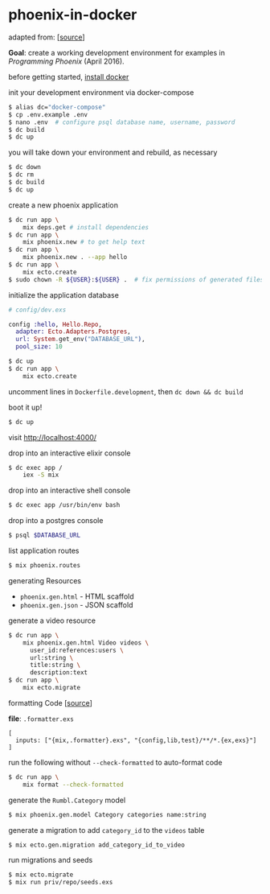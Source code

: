 # phoenix-in-docker

adapted from: [[source](https://blog.cloud66.com/deploying-your-phoenix-applications-in-production-using-docker/)]

**Goal**: create a working development environment for examples in _Programming Phoenix_ (April 2016).

before getting started, [install docker](https://radavis.github.io/ubuntu-for-development/docker.html)

init your development environment via docker-compose

```bash
$ alias dc="docker-compose"
$ cp .env.example .env
$ nano .env  # configure psql database name, username, password
$ dc build
$ dc up
```

you will take down your environment and rebuild, as necessary

```bash
$ dc down
$ dc rm
$ dc build
$ dc up
```

create a new phoenix application

```bash
$ dc run app \
    mix deps.get # install dependencies
$ dc run app \
    mix phoenix.new # to get help text
$ dc run app \
    mix phoenix.new . --app hello
$ dc run app \
    mix ecto.create
$ sudo chown -R ${USER}:${USER} .  # fix permissions of generated files
```

initialize the application database

```elixir
# config/dev.exs

config :hello, Hello.Repo,
  adapter: Ecto.Adapters.Postgres,
  url: System.get_env("DATABASE_URL"),
  pool_size: 10
```

```bash
$ dc up
$ dc run app \
    mix ecto.create
```

uncomment lines in `Dockerfile.development`, then `dc down && dc build`

boot it up!

```bash
$ dc up
```

visit <http://localhost:4000/>

drop into an interactive elixir console

```bash
$ dc exec app /
    iex -S mix
```

drop into an interactive shell console

```bash
$ dc exec app /usr/bin/env bash
```

drop into a postgres console

```bash
$ psql $DATABASE_URL
```

list application routes

```bash
$ mix phoenix.routes
```

generating Resources

* `phoenix.gen.html` - HTML scaffold
* `phoenix.gen.json` - JSON scaffold

generate a video resource

```bash
$ dc run app \
    mix phoenix.gen.html Video videos \
      user_id:references:users \
      url:string \
      title:string \
      description:text
$ dc run app \
    mix ecto.migrate
```

formatting Code [[source](https://hexdocs.pm/mix/master/Mix.Tasks.Format.html)]

**file**: `.formatter.exs`

```
[
  inputs: ["{mix,.formatter}.exs", "{config,lib,test}/**/*.{ex,exs}"]
]
```

run the following without `--check-formatted` to auto-format code

```bash
$ dc run app \
    mix format --check-formatted
```

generate the `Rumbl.Category` model

```bash
$ mix phoenix.gen.model Category categories name:string
```

generate a migration to add `category_id` to the `videos` table

```bash
$ mix ecto.gen.migration add_category_id_to_video
```

run migrations and seeds

```bash
$ mix ecto.migrate
$ mix run priv/repo/seeds.exs
```
